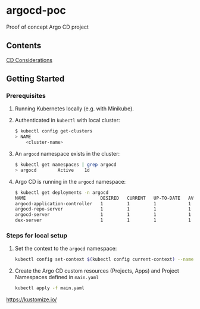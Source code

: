 # argocd-poc

Proof of concept Argo CD project

## Contents

[CD Considerations](./docs/cd_considerations.md)

## Getting Started

### Prerequisites

1. Running Kubernetes locally (e.g. with Minikube).
1. Authenticated in `kubectl` with local cluster:

    ```sh
    $ kubectl config get-clusters
    > NAME
        <cluster-name>
    ```
1. An `argocd` namespace exists in the cluster:
    ```sh
    $ kubectl get namespaces | grep argocd
    > argocd        Active    1d
    ```
1. Argo CD is running in the `argocd` namespace:
    ```sh
    $ kubectl get deployments -n argocd
    NAME                            DESIRED   CURRENT   UP-TO-DATE   AVAILABLE   AGE
    argocd-application-controller   1         1         1            1           18d
    argocd-repo-server              1         1         1            1           18d
    argocd-server                   1         1         1            1           18d
    dex-server                      1         1         1            1           18d
    ```


### Steps for local setup

1. Set the context to the `argocd` namespace:

    ```sh
    kubectl config set-context $(kubectl config current-context) --namespace=argocd
    ```

1. Create the Argo CD custom resources (Projects, Apps) and Project Namespaces defined in `main.yaml`

    ```sh
    kubectl apply -f main.yaml
    ```


https://kustomize.io/